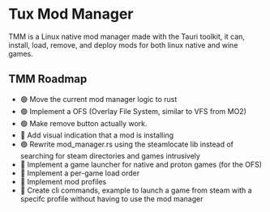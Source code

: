 # Tux Mod Manager
TMM is a Linux native mod manager made with the Tauri toolkit, it can, install, load, remove, and deploy mods for both linux native and wine games.

## TMM Roadmap
 - 🟢 Move the current mod manager logic to rust
 - 🟢 Implement a OFS (Overlay File System, similar to VFS from MO2)
 - 🟢 Make remove button actually work.
 - 🔴 Add visual indication that a mod is installing
 - 🟢 Rewrite mod_manager.rs using the steamlocate lib instead of searching for steam directories and games intrusively
 - 🔴 Implement a game launcher for native and proton games (for the OFS)
 - 🔴 Implement a per-game load order
 - 🔴 Implement mod profiles
 - 🔴 Create cli commands, example to launch a game from steam with a specifc profile without having to use the mod manager
